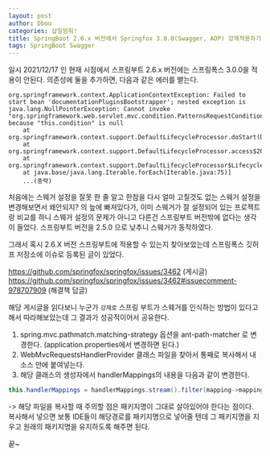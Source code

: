```yaml
---
layout: post
author: Dboo
categories: 삽질멈춰!
title: SpringBoot 2.6.x 버전에서 Springfox 3.0.0(Swagger, AOP) 강제적용하기
tags: SpringBoot Swagger
---
```


일시 2021/12/17 인 현재 시점에서 스프링부트 2.6.x 버전에는 스프링폭스 3.0.0을 적용이 안된다.
의존성에 둘을 추가하면, 다음과 같은 에러를 뱉는다.

~~~
org.springframework.context.ApplicationContextException: Failed to start bean 'documentationPluginsBootstrapper'; nested exception is java.lang.NullPointerException: Cannot invoke "org.springframework.web.servlet.mvc.condition.PatternsRequestCondition.getPatterns()" because "this.condition" is null
    at org.springframework.context.support.DefaultLifecycleProcessor.doStart(DefaultLifecycleProcessor.java:181)
    at org.springframework.context.support.DefaultLifecycleProcessor.access$200(DefaultLifecycleProcessor.java:54)
    at org.springframework.context.support.DefaultLifecycleProcessor$LifecycleGroup.start(DefaultLifecycleProcessor.java:356)
    at java.base/java.lang.Iterable.forEach(Iterable.java:75)]
    ...(중략)
~~~

처음에는 스웨거 설정을 잘못 한 줄 알고 한참을 다시 얼마 고칠것도 없는 스웨거 설정을 변경해보면서 왜안되지?
의 늪에 빠져있다가, 이미 스웨거가 잘 설정되어 있는 프로젝트랑 비교를 하니 스웨거 설정의 문제가 아니고
다른건 스프링부트 버전밖에 없다는 생각이 들었다. 스프링부트 버전을 2.5.0 으로 낮추니 스웨거가 동작하였다.

그래서 혹시 2.6.X 버전 스프링부트에 적용할 수 있는지 찾아보았는데 스프링폭스 깃허프 저장소에 이슈로 등록된
글이 있었다.

https://github.com/springfox/springfox/issues/3462 (게시글)  
https://github.com/springfox/springfox/issues/3462#issuecomment-978707909 (해결책 답글)

해당 게시글을 읽다보니 누군가 `강제로` 스프링 부트가 스웨거를 인식하는 방법이 있다고해서 따라해보았는데
그 결과가 성공적이어서 공유한다.

1. spring.mvc.pathmatch.matching-strategy 옵션을 ant-path-matcher 로 변경한다.
  (application.properties에서 변경하면 된다.)
2. WebMvcRequestsHandlerProvider 클래스 파일을 찾아서 통째로 복사해서 내 소스 안에 붙여넣는다.
3. 해당 클래스의 생성자에서 handlerMappings의 내용을 다음과 같이 변경한다.

~~~java
this.handlerMappings = handlerMappings.stream().filter(mapping->mapping.getPatternParser()==null).collect(toList());
~~~

-> 해당 파일을 복사할 때 주의할 점은 패키지명이 그대로 살아있어야 한다는 점이다. 복사해서 넣으면 보통
IDE들이 해당경로를 패키지명으로 넣어줄 텐데 그 패키지명을 지우고 원래의 패키지명을 유지하도록 해주면 된다.

끝~

